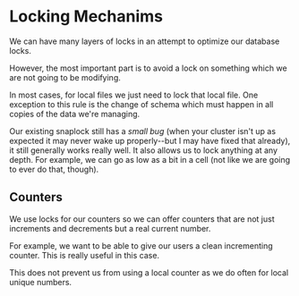 
# Locking Mechanims

We can have many layers of locks in an attempt to optimize our database locks.

However, the most important part is to avoid a lock on something which we are
not going to be modifying.

In most cases, for local files we just need to lock that local file. One
exception to this rule is the change of schema which must happen in all
copies of the data we're managing.

Our existing snaplock still has a _small bug_ (when your cluster isn't up as
expected it may never wake up properly--but I may have fixed that already),
it still generally works really well. It also allows us to lock anything at
any depth. For example, we can go as low as a bit in a cell (not like we
are going to ever do that, though).

## Counters

We use locks for our counters so we can offer counters that are not just
increments and decrements but a real current number.

For example, we want to be able to give our users a clean incrementing
counter. This is really useful in this case.

This does not prevent us from using a local counter as we do often for
local unique numbers.


